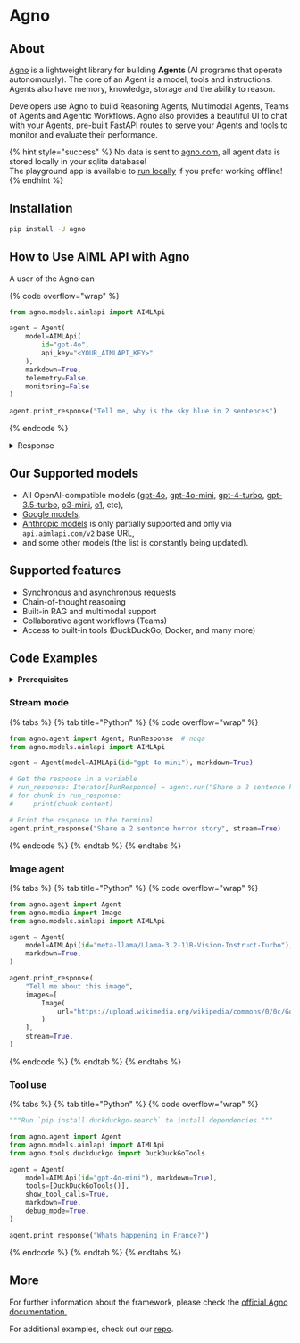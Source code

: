 # Agno

## About

[Agno](https://app.agno.com/) is a lightweight library for building **Agents** (AI programs that operate autonomously).  The core of an Agent is a model, tools and instructions. Agents also have memory, knowledge, storage and the ability to reason.

Developers use Agno to build Reasoning Agents, Multimodal Agents, Teams of Agents and Agentic Workflows. Agno also provides a beautiful UI to chat with your Agents, pre-built FastAPI routes to serve your Agents and tools to monitor and evaluate their performance.

{% hint style="success" %}
No data is sent to [agno.com](https://app.agno.com), all agent data is stored locally in your sqlite database! \
The playground app is available to [run locally](https://docs.agno.com/introduction/playground) if you prefer working offline!
{% endhint %}

## Installation

```sh
pip install -U agno
```

## How to Use AIML API with Agno

A user of the Agno can&#x20;

{% code overflow="wrap" %}
```python
from agno.models.aimlapi import AIMLApi

agent = Agent(
    model=AIMLApi(
        id="gpt-4o", 
        api_key="<YOUR_AIMLAPI_KEY>"
    ), 
    markdown=True, 
    telemetry=False, 
    monitoring=False
)
    
agent.print_response("Tell me, why is the sky blue in 2 sentences")
```
{% endcode %}

<details>

<summary>Response</summary>

```
┌─ Message ───────────────────────────────────────────────────────────────────┐
│                                                                             │
│ Tell me, why is the sky blue in 2 sentences                                 │
│                                                                             │
└─────────────────────────────────────────────────────────────────────────────┘
┌─ Response (2.5s) ───────────────────────────────────────────────────────────┐
│                                                                             │
│ The sky appears blue due to a phenomenon called Rayleigh scattering.  This  │
│ scattering effect preferentially disperses shorter wavelengths of light,    │
│ such as blue and violet, more than longer wavelengths like red and orange.  │
│                                                                             │
└─────────────────────────────────────────────────────────────────────────────┘
```

</details>



## **Our Supported models**

* All OpenAI-compatible models ([gpt-4o](../api-references/text-models-llm/OpenAI/gpt-4o.md), [gpt-4o-mini](../api-references/text-models-llm/OpenAI/gpt-4o-mini.md), [gpt-4-turbo](../api-references/text-models-llm/OpenAI/gpt-4-turbo.md), [gpt-3.5-turbo](../api-references/text-models-llm/OpenAI/gpt-3.5-turbo.md), [o3-mini](../api-references/text-models-llm/OpenAI/o3-mini.md), [o1](../api-references/text-models-llm/OpenAI/o1.md), etc),
* [Google models](../api-references/text-models-llm/Google/),
* [Anthropic models](../api-references/text-models-llm/Anthropic/) is only partially supported and only via `api.aimlapi.com/v2` base URL,
* and some other models (the list is constantly being updated).

## **Supported features**

* Synchronous and asynchronous requests
* Chain-of-thought reasoning
* Built-in RAG and multimodal support
* Collaborative agent workflows (Teams)
* Access to built-in tools (DuckDuckGo, Docker, and many more)

## Code Examples

<details>

<summary><strong>Prerequisites</strong></summary>

1\. Create and activate a virtual environment

```bash
python3 -m venv ~/.venvs/aienv
source ~/.venvs/aienv/bin/activate
```

2\. Export your [AIMLAPI\_API\_KEY](https://aimlapi.com/app/keys)

```bash
export AIMLAPI_API_KEY=***
```

3\. Install libraries

```bash
pip install -U openai duckduckgo-search duckdb yfinance agno
```

</details>

### Stream mode

{% tabs %}
{% tab title="Python" %}
{% code overflow="wrap" %}
```python
from agno.agent import Agent, RunResponse  # noqa
from agno.models.aimlapi import AIMLApi

agent = Agent(model=AIMLApi(id="gpt-4o-mini"), markdown=True)

# Get the response in a variable
# run_response: Iterator[RunResponse] = agent.run("Share a 2 sentence horror story", stream=True)
# for chunk in run_response:
#     print(chunk.content)

# Print the response in the terminal
agent.print_response("Share a 2 sentence horror story", stream=True)
```
{% endcode %}
{% endtab %}
{% endtabs %}

### Image agent

{% tabs %}
{% tab title="Python" %}
{% code overflow="wrap" %}
```python
from agno.agent import Agent
from agno.media import Image
from agno.models.aimlapi import AIMLApi

agent = Agent(
    model=AIMLApi(id="meta-llama/Llama-3.2-11B-Vision-Instruct-Turbo"),
    markdown=True,
)

agent.print_response(
    "Tell me about this image",
    images=[
        Image(
            url="https://upload.wikimedia.org/wikipedia/commons/0/0c/GoldenGateBridge-001.jpg"
        )
    ],
    stream=True,
)
```
{% endcode %}
{% endtab %}
{% endtabs %}

### Tool use

{% tabs %}
{% tab title="Python" %}
{% code overflow="wrap" %}
```python
"""Run `pip install duckduckgo-search` to install dependencies."""

from agno.agent import Agent
from agno.models.aimlapi import AIMLApi
from agno.tools.duckduckgo import DuckDuckGoTools

agent = Agent(
    model=AIMLApi(id="gpt-4o-mini"), markdown=True),
    tools=[DuckDuckGoTools()],
    show_tool_calls=True,
    markdown=True,
    debug_mode=True,
)

agent.print_response("Whats happening in France?")
```
{% endcode %}
{% endtab %}
{% endtabs %}

## More

For further information about the framework, please check the [official Agno documentation.](https://docs.agno.com/introduction)

For additional examples, check out our [repo](https://github.com/D1m7asis/agno-aimlapi/tree/63522cb6c302f88d7a40ab734ee037ca8dc73d23/cookbook/models/aimlapi).
